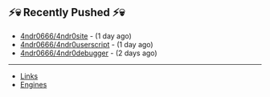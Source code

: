 ## ⚡💀 Recently Pushed ⚡💀


- [4ndr0666/4ndr0site](https://github.com/4ndr0666/4ndr0site) - (1 day ago)
- [4ndr0666/4ndr0userscript](https://github.com/4ndr0666/4ndr0userscript) - (1 day ago)
- [4ndr0666/4ndr0debugger](https://github.com/4ndr0666/4ndr0debugger) - (2 days ago)

---
- [Links](https://github.com/4ndr0666/Links/blob/main/README.md)        
- [Engines](https://github.com/hoothin/SearchJumper/discussions/73)    

